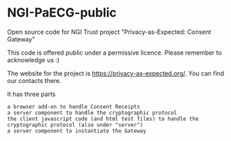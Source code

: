 # NGI-PaECG-public

Open source code for NGI Trust project "Privacy-as-Expected: Consent Gateway"

This code is offered public under a permissive licence. Please remember to acknowledge us :)

The website for the project is https://privacy-as-expected.org/. You can find our contacts there.

It has three parts

    a browser add-on to handle Consent Receipts
    a server component to handle the cryptographic protocol
    the client javascript code (and html test files) to handle the cryptographic protocol (also under "server")
    a server component to instantiate the Gateway
